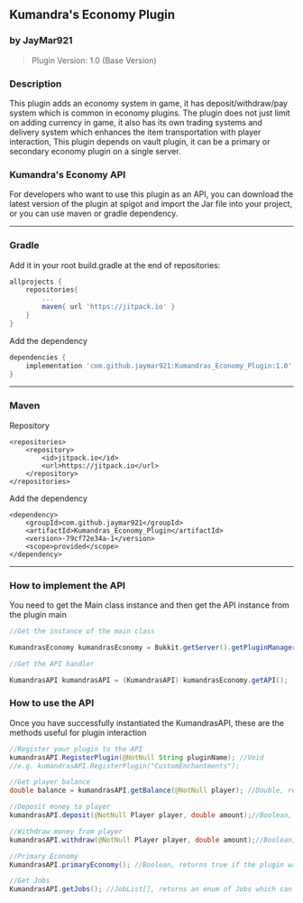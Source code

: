 ## Kumandra's Economy Plugin

### by JayMar921

> Plugin Version: 1.0 (Base Version)

### Description

This plugin adds an economy system in game, it has deposit/withdraw/pay system which is common in economy plugins. The plugin does not just limit on adding currency in game, it also has its own trading systems and delivery system which enhances the item transportation with player interaction, This plugin depends on vault plugin, it can be a primary or secondary economy plugin on a single server.

### Kumandra's Economy API

For developers who want to use this plugin as an API, you can download the latest version of the plugin at spigot and import the Jar file into your project, or you can use maven or gradle dependency.

----
### Gradle
Add it in your root build.gradle at the end of repositories:
```gradle
allprojects {
    repositories{
        ...
        maven{ url 'https://jitpack.io' }
    }
} 
```
Add the dependency
```gradle
dependencies {
    implementation 'com.github.jaymar921:Kumandras_Economy_Plugin:1.0' 	
}
```
----
### Maven
Repository
```maven
<repositories>
    <repository>
        <id>jitpack.io</id>
        <url>https://jitpack.io</url>
    </repository>
</repositories>
```
Add the dependency
```maven
<dependency>
    <groupId>com.github.jaymar921</groupId>
    <artifactId>Kumandras_Economy_Plugin</artifactId>
    <version>-79cf72e34a-1</version>
    <scope>provided</scope>
</dependency>
```
----

### How to implement the API

You need to get the Main class instance and then get the API instance from the plugin main

```java
//Get the instance of the main class

KumandrasEconomy kumandrasEconomy = Bukkit.getServer().getPluginManager().getPlugin("KumandrasEconomy");

//Get the API handler

KumandrasAPI kumandrasAPI = (KumandrasAPI) kumandrasEconomy.getAPI();

```

### How to use the API

Once you have successfully instantiated the KumandrasAPI, these are the methods useful for plugin interaction

```java
//Register your plugin to the API
kumandrasAPI.RegisterPlugin(@NotNull String pluginName); //Void
//e.g. kumandrasAPI.RegisterPlugin("CustomEnchantments"); 

//Get player balance
double balance = kumandrasAPI.getBalance(@NotNull player); //Double, returns null if player has no data

//Deposit money to player
kumandrasAPI.deposit(@NotNull Player player, double amount);//Boolean, returns true if amount is added to player data

//Withdraw money from player
kumandrasAPI.withdraw(@NotNull Player player, double amount);//Boolean, returns false if amount>balance or player has no data

//Primary Economy
KumandrasAPI.primaryEconomy(); //Boolean, returns true if the plugin was set to primary economy

//Get Jobs
KumandrasAPI.getJobs(); //JobList[], returns an enum of Jobs which can be used for job comparing
```

